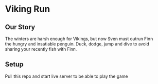 # Viking Run

## Our Story

The winters are harsh enough for Vikings, but now Sven must outrun Finn the hungry and insatiable penguin. Duck, dodge, jump and dive to avoid sharing your recently fish with Finn.

## Setup

Pull this repo and start live server to be able to play the game
